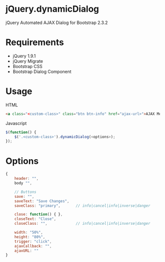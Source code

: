 jQuery.dynamicDialog
==============================

jQuery Automated AJAX Dialog for Bootstrap 2.3.2

# Requirements

- jQuery 1.9.1
- jQuery Migrate
- Bootstrap CSS
- Bootstrap Dialog Component

# Usage

HTML
```html
<a class="<custom-class>" class="btn btn-info" href="ajax-url>">AJAX Me!</a>
```
Javascript
```javascript
$(function() {
    $('.<custom-class>').dynamicDialog(<options>);
});
```

# Options
```javascript
{
    header: "",
    body "",

    // Buttons
    save: "",
    saveText: "Save Changes",
    saveClass: "primary",       // info|cancel|info|inverse|danger

    close: function() { },
    closeText: "Close",
    closeClass: "",             // info|cancel|info|inverse|danger

    width: "50%",
    height: "80%",
    trigger: "click",
    ajaxCallback: "",
    ajaxURL: ""
}
```